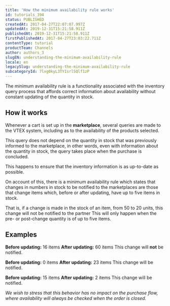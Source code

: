 ```yaml
---
title: 'How the minimum availability rule works'
id: tutorials_394
status: PUBLISHED
createdAt: 2017-04-27T22:07:07.997Z
updatedAt: 2019-12-31T15:21:58.911Z
publishedAt: 2019-12-31T15:21:58.911Z
firstPublishedAt: 2017-04-27T23:03:22.711Z
contentType: tutorial
productTeam: Channels
author: authors_3
slugEN: understanding-the-minimum-availability-rule
locale: en
legacySlug: understanding-the-minimum-availability-rule
subcategoryId: 7lxg0kyL3TYIsrlSQlf1zP
---
```


The minimum availability rule is a functionality associated with the inventory query process that affords correct information about availability without constant updating of the quantity in stock.

## How it works

Whenever a cart is set up in the **marketplace**, several queries are made to the VTEX system, including as to the availability of the products selected. 

This query does not depend on the quantity in stock that was previously informed to the marketplace, in other words, even with information about the quantity in stock, the query takes place when the purchase is concluded. 

This happens to ensure that the inventory information is as up-to-date as possible.

On account of this, there is a minimum availability rule which states that changes in numbers in stock to be notified to the marketplaces are those that change items which, before or after updating, have up to five items in stock. 

That is, if a change is made in the stock of an item, from 50 to 20 units, this change will not be notified to the partner This will only happen when the pre- or post-change quantity is of up to five items.

## Examples

**Before updating:** 16 items
**After updating:** 60 items
This change will **not** be notified.

**Before updating:** 0 items
**After updating:** 23 items
This change will be notified.

**Before updating:** 15 items
**After updating:** 2 items
This change will be notified.

_We wish to stress that this behavior has no impact on the purchase flow, where availability will always be checked when the order is closed._

